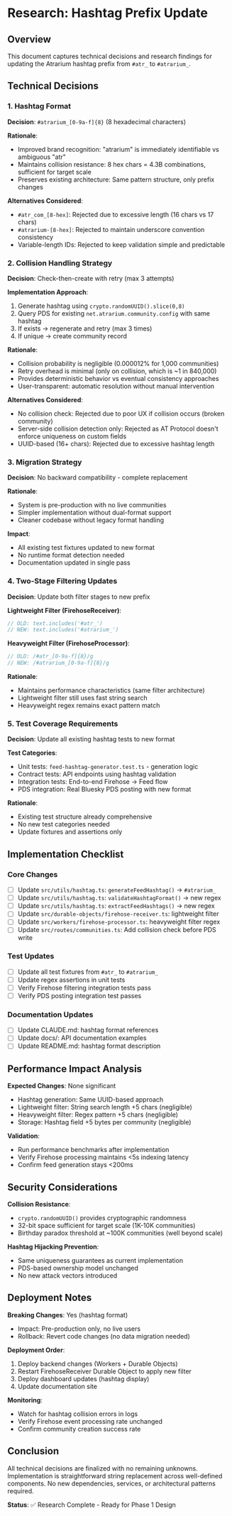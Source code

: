 # Research: Hashtag Prefix Update

## Overview
This document captures technical decisions and research findings for updating the Atrarium hashtag prefix from `#atr_` to `#atrarium_`.

## Technical Decisions

### 1. Hashtag Format
**Decision**: `#atrarium_[0-9a-f]{8}` (8 hexadecimal characters)

**Rationale**:
- Improved brand recognition: "atrarium" is immediately identifiable vs ambiguous "atr"
- Maintains collision resistance: 8 hex chars = 4.3B combinations, sufficient for target scale
- Preserves existing architecture: Same pattern structure, only prefix changes

**Alternatives Considered**:
- `#atr_com_[8-hex]`: Rejected due to excessive length (16 chars vs 17 chars)
- `#atrarium-[8-hex]`: Rejected to maintain underscore convention consistency
- Variable-length IDs: Rejected to keep validation simple and predictable

### 2. Collision Handling Strategy
**Decision**: Check-then-create with retry (max 3 attempts)

**Implementation Approach**:
1. Generate hashtag using `crypto.randomUUID().slice(0,8)`
2. Query PDS for existing `net.atrarium.community.config` with same hashtag
3. If exists → regenerate and retry (max 3 times)
4. If unique → create community record

**Rationale**:
- Collision probability is negligible (0.000012% for 1,000 communities)
- Retry overhead is minimal (only on collision, which is ~1 in 840,000)
- Provides deterministic behavior vs eventual consistency approaches
- User-transparent: automatic resolution without manual intervention

**Alternatives Considered**:
- No collision check: Rejected due to poor UX if collision occurs (broken community)
- Server-side collision detection only: Rejected as AT Protocol doesn't enforce uniqueness on custom fields
- UUID-based (16+ chars): Rejected due to excessive hashtag length

### 3. Migration Strategy
**Decision**: No backward compatibility - complete replacement

**Rationale**:
- System is pre-production with no live communities
- Simpler implementation without dual-format support
- Cleaner codebase without legacy format handling

**Impact**:
- All existing test fixtures updated to new format
- No runtime format detection needed
- Documentation updated in single pass

### 4. Two-Stage Filtering Updates
**Decision**: Update both filter stages to new prefix

**Lightweight Filter (FirehoseReceiver)**:
```typescript
// OLD: text.includes('#atr_')
// NEW: text.includes('#atrarium_')
```

**Heavyweight Filter (FirehoseProcessor)**:
```typescript
// OLD: /#atr_[0-9a-f]{8}/g
// NEW: /#atrarium_[0-9a-f]{8}/g
```

**Rationale**:
- Maintains performance characteristics (same filter architecture)
- Lightweight filter still uses fast string search
- Heavyweight regex remains exact pattern match

### 5. Test Coverage Requirements
**Decision**: Update all existing hashtag tests to new format

**Test Categories**:
- Unit tests: `feed-hashtag-generator.test.ts` - generation logic
- Contract tests: API endpoints using hashtag validation
- Integration tests: End-to-end Firehose → Feed flow
- PDS integration: Real Bluesky PDS posting with new format

**Rationale**:
- Existing test structure already comprehensive
- No new test categories needed
- Update fixtures and assertions only

## Implementation Checklist

### Core Changes
- [ ] Update `src/utils/hashtag.ts`: `generateFeedHashtag()` → `#atrarium_`
- [ ] Update `src/utils/hashtag.ts`: `validateHashtagFormat()` → new regex
- [ ] Update `src/utils/hashtag.ts`: `extractFeedHashtags()` → new regex
- [ ] Update `src/durable-objects/firehose-receiver.ts`: lightweight filter
- [ ] Update `src/workers/firehose-processor.ts`: heavyweight filter regex
- [ ] Update `src/routes/communities.ts`: Add collision check before PDS write

### Test Updates
- [ ] Update all test fixtures from `#atr_` to `#atrarium_`
- [ ] Update regex assertions in unit tests
- [ ] Verify Firehose filtering integration tests pass
- [ ] Verify PDS posting integration test passes

### Documentation Updates
- [ ] Update CLAUDE.md: hashtag format references
- [ ] Update docs/: API documentation examples
- [ ] Update README.md: hashtag format description

## Performance Impact Analysis

**Expected Changes**: None significant
- Hashtag generation: Same UUID-based approach
- Lightweight filter: String search length +5 chars (negligible)
- Heavyweight filter: Regex pattern +5 chars (negligible)
- Storage: Hashtag field +5 bytes per community (negligible)

**Validation**:
- Run performance benchmarks after implementation
- Verify Firehose processing maintains <5s indexing latency
- Confirm feed generation stays <200ms

## Security Considerations

**Collision Resistance**:
- `crypto.randomUUID()` provides cryptographic randomness
- 32-bit space sufficient for target scale (1K-10K communities)
- Birthday paradox threshold at ~100K communities (well beyond scale)

**Hashtag Hijacking Prevention**:
- Same uniqueness guarantees as current implementation
- PDS-based ownership model unchanged
- No new attack vectors introduced

## Deployment Notes

**Breaking Changes**: Yes (hashtag format)
- Impact: Pre-production only, no live users
- Rollback: Revert code changes (no data migration needed)

**Deployment Order**:
1. Deploy backend changes (Workers + Durable Objects)
2. Restart FirehoseReceiver Durable Object to apply new filter
3. Deploy dashboard updates (hashtag display)
4. Update documentation site

**Monitoring**:
- Watch for hashtag collision errors in logs
- Verify Firehose event processing rate unchanged
- Confirm community creation success rate

## Conclusion

All technical decisions are finalized with no remaining unknowns. Implementation is straightforward string replacement across well-defined components. No new dependencies, services, or architectural patterns required.

**Status**: ✅ Research Complete - Ready for Phase 1 Design
